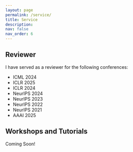 ```yaml
---
layout: page
permalink: /service/
title: Service
description: 
nav: false
nav_order: 6
---
```


## Reviewer
I have served as a reviewer for the following conferences:
- ICML 2024
- ICLR 2025
- ICLR 2024
- NeurIPS 2024
- NeurIPS 2023
- NeurIPS 2022
- NeurIPS 2021
- AAAI 2025

## Workshops and Tutorials
Coming Soon! 


